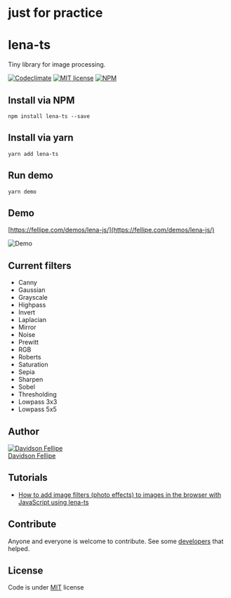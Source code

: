# just for practice

# lena-ts

Tiny library for image processing.

[![Codeclimate](https://codeclimate.com/github/ahaoboy/lena-ts/badges/gpa.svg?style=flat)](https://codeclimate.com/github/ahaoboy/lena-ts)
[![MIT license](https://img.shields.io/github/license/mashape/apistatus.svg?style=flat)](https://ahaoboy.mit-license.org/)
[![NPM](https://badgen.net/npm/v/lena-ts)](https://www.npmjs.com/package/lena-ts)

## Install via NPM

```
npm install lena-ts --save
```

## Install via yarn

```
yarn add lena-ts
```

## Run demo

```
yarn demo
```

## Demo

[https://fellipe.com/demos/lena-js/](https://fellipe.com/demos/lena-js/)

![Demo](https://user-images.githubusercontent.com/381179/32207948-b2dfcff8-bdd5-11e7-8c83-08b86a7616be.gif)

## Current filters

- Canny
- Gaussian
- Grayscale
- Highpass
- Invert
- Laplacian
- Mirror
- Noise
- Prewitt
- RGB
- Roberts
- Saturation
- Sepia
- Sharpen
- Sobel
- Thresholding
- Lowpass 3x3
- Lowpass 5x5

## Author

[![Davidson Fellipe](http://gravatar.com/avatar/054c583ad5dc09a861874e14dcb43e4c?s=70)](https://github.com/ahaoboy)
<br>
[Davidson Fellipe](https://github.com/ahaoboy)

## Tutorials

- [How to add image filters (photo effects) to images in the browser with JavaScript using lena-ts](https://ourcodeworld.com/articles/read/515/how-to-add-image-filters-photo-effects-to-images-in-the-browser-with-javascript-using-lena-js)

## Contribute

Anyone and everyone is welcome to contribute. See some [developers](https://github.com/ahaoboy/lena-ts/graphs/contributors) that helped.

## License

Code is under [MIT](http://ahaoboy.mit-license.org) license
